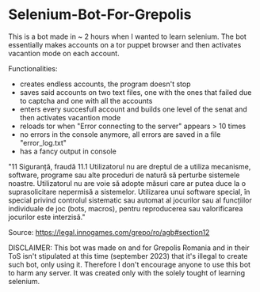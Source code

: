 # Selenium-Bot-For-Grepolis

This is a bot made in ~ 2 hours when I wanted to learn selenium.
The bot essentially makes accounts on a tor puppet browser and then activates vacantion mode on each account.

Functionalities:
- creates endless accounts, the program doesn't stop
- saves said accounts on two text files, one with the ones that failed due to captcha and one with all the accounts
- enters every succesfull account and builds one level of the senat and then activates vacantion mode
- reloads tor when "Error connecting to the server" appears > 10 times
- no errors in the console anymore, all errors are saved in a file "error_log.txt"
- has a fancy output in console

"11 Siguranță, fraudă
11.1 Utilizatorul nu are dreptul de a utiliza mecanisme, software, programe sau alte proceduri de natură să perturbe sistemele noastre. Utilizatorul nu are voie să adopte măsuri care ar putea duce la o suprasolicitare nepermisă a sistemelor. Utilizarea unui software special, în special privind controlul sistematic sau automat al jocurilor sau al funcțiilor individuale de joc (bots, macros), pentru reproducerea sau valorificarea jocurilor este interzisă."

Source: https://legal.innogames.com/grepo/ro/agb#section12

DISCLAIMER: 
This bot was made on and for Grepolis Romania and in their ToS isn't stipulated at this time (september 2023) that it's illegal to create such bot, only using it.
Therefore I don't encourage anyone to use this bot to harm any server. It was created only with the solely tought of learning selenium.
